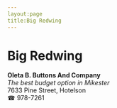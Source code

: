 ```yaml
---
layout:page
title:Big Redwing
---
```

# Big Redwing

**Oleta B. Buttons And Company**  
_The best budget option in Mikester_  
7633 Pine Street, Hotelson  
☎ 978-7261



